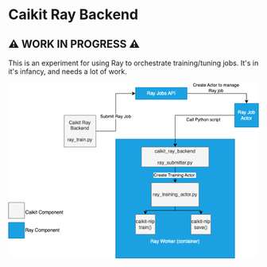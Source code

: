 # Caikit Ray Backend

## ⚠️ WORK IN PROGRESS ⚠️

This is an experiment for using Ray to orchestrate training/tuning jobs. It's in it's infancy, and needs a lot of work.

![Caikit Ray Architecture](caikit-ray.png)
